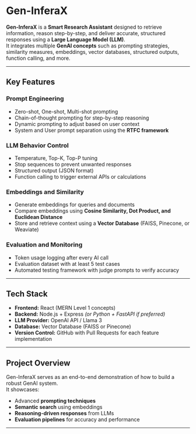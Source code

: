 # Gen-InferaX

**Gen-InferaX** is a **Smart Research Assistant** designed to retrieve information, reason step-by-step, and deliver accurate, structured responses using a **Large Language Model (LLM)**.  
It integrates multiple **GenAI concepts** such as prompting strategies, similarity measures, embeddings, vector databases, structured outputs, function calling, and more.

---

## **Key Features**

### **Prompt Engineering**
- Zero-shot, One-shot, Multi-shot prompting  
- Chain-of-thought prompting for step-by-step reasoning  
- Dynamic prompting to adjust based on user context  
- System and User prompt separation using the **RTFC framework**

### **LLM Behavior Control**
- Temperature, Top-K, Top-P tuning  
- Stop sequences to prevent unwanted responses  
- Structured output (JSON format)  
- Function calling to trigger external APIs or calculations  

### **Embeddings and Similarity**
- Generate embeddings for queries and documents  
- Compare embeddings using **Cosine Similarity, Dot Product, and Euclidean Distance**  
- Store and retrieve context using a **Vector Database** (FAISS, Pinecone, or Weaviate)

### **Evaluation and Monitoring**
- Token usage logging after every AI call  
- Evaluation dataset with at least 5 test cases  
- Automated testing framework with judge prompts to verify accuracy  

---

## **Tech Stack**
- **Frontend:** React (MERN Level 1 concepts)  
- **Backend:** Node.js + Express *(or Python + FastAPI if preferred)*  
- **LLM Provider:** OpenAI API / Llama 3  
- **Database:** Vector Database (FAISS or Pinecone)  
- **Version Control:** GitHub with Pull Requests for each feature implementation  

---

## **Project Overview**
Gen-InferaX serves as an end-to-end demonstration of how to build a robust GenAI system.  
It showcases:
- Advanced **prompting techniques**
- **Semantic search** using embeddings
- **Reasoning-driven responses** from LLMs
- **Evaluation pipelines** for accuracy and performance

---

